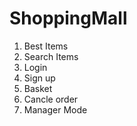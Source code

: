 # ShoppingMall

1. Best Items
2. Search Items
3. Login
4. Sign up
5. Basket
6. Cancle order
7. Manager Mode
